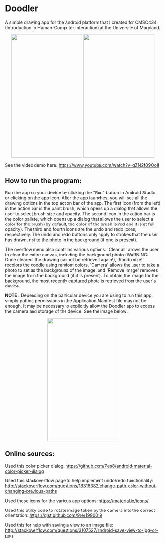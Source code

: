 # Doodler
A simple drawing app for the Android platform that I created for CMSC434 (Introduction to Human-Computer Interaction) at the University of Maryland.

<p align = "center">
<img src="http://drive.google.com/uc?export=view&id=14XuXz_X2tJ9eNZ1zU2izV-zktW_UzbM7HA" width="230" height="400" />
<img src="http://drive.google.com/uc?export=view&id=151VDRfntfgW5SlKBJloug6Miz2bfnmufhA" width="230" height="400" />
</p>

See the video demo here: https://www.youtube.com/watch?v=qZN2f09OoII

## How to run the program:
Run the app on your device by clicking the "Run" button in Android Studio or clicking on the app icon. After the app launches, you will 
see all the drawing options in the top action bar of the app. The first icon (from the left) in the action bar is the paint brush, 
which opens up a dialog that allows the user to select brush size and opacity. The second icon in the action bar is the color pallete, 
which opens up a dialog that allows the user to select a color for the brush (by default, the color of the brush is red and it is at full opacity). The third and fourth icons are the undo and redo icons, respectively. The undo and redo buttons only apply to strokes that the user has drawn, not to the photo in the background (if one is present). 

The overflow menu also contains various options. 'Clear all' allows the user to clear the entire canvas, including the background photo (WARNING: Once cleared, the drawing cannot be retrieved again!), 'Randomize!' recolors the doodle using random colors, 'Camera' allows the user to take a photo to set as the background of the image, and 'Remove image' removes the image from the background (if it is present). To obtain the image for the background, the most recently captured photo is retrieved from the user's device.

**NOTE :** Depending on the particular device you are using to run this app, simply putting permissions in the Application Manifest file may not be enough. It may be necessary to explicitly allow the Doodler app to excess the camera and storage of the device. See the image below: 

<p align = "center">
<img src="http://drive.google.com/uc?export=view&id=1n3TL7YJzV8ESLNLcl2Ca-8Io4iYRydERCQ" width="230" height="400" />
</p>

## Online sources:

Used this color picker dialog:
https://github.com/Pes8/android-material-color-picker-dialog

Used this stackoverflow page to help implement undo/redo functionality:
http://stackoverflow.com/questions/18316382/change-path-color-without-changing-previous-paths

Used these icons for the various app options:
https://material.io/icons/

Used this utility code to rotate image taken by the camera into the correct orientation:
https://gist.github.com/9re/1990019

Used this for help with saving a view to an image file:
http://stackoverflow.com/questions/3107527/android-save-view-to-jpg-or-png


